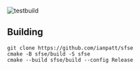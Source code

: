 ![testbuild](https://github.com/ianpatt/sfse/workflows/testbuild/badge.svg)
## Building
```
git clone https://github.com/ianpatt/sfse
cmake -B sfse/build -S sfse
cmake --build sfse/build --config Release
```
